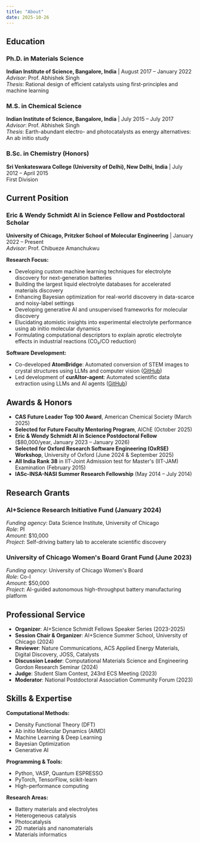 ```yaml
---
title: "About"
date: 2025-10-26
---
```


## Education

### Ph.D. in Materials Science
**Indian Institute of Science, Bangalore, India** | August 2017 – January 2022  
*Advisor*: Prof. Abhishek Singh  
*Thesis*: Rational design of efficient catalysts using first-principles and machine learning

### M.S. in Chemical Science
**Indian Institute of Science, Bangalore, India** | July 2015 – July 2017  
*Advisor*: Prof. Abhishek Singh  
*Thesis*: Earth-abundant electro- and photocatalysts as energy alternatives: An ab initio study

### B.Sc. in Chemistry (Honors)
**Sri Venkateswara College (University of Delhi), New Delhi, India** | July 2012 – April 2015  
First Division

## Current Position

### Eric & Wendy Schmidt AI in Science Fellow and Postdoctoral Scholar
**University of Chicago, Pritzker School of Molecular Engineering** | January 2022 – Present  
*Advisor*: Prof. Chibueze Amanchukwu

**Research Focus:**
- Developing custom machine learning techniques for electrolyte discovery for next-generation batteries
- Building the largest liquid electrolyte databases for accelerated materials discovery
- Enhancing Bayesian optimization for real-world discovery in data-scarce and noisy-label settings
- Developing generative AI and unsupervised frameworks for molecular discovery
- Elucidating atomistic insights into experimental electrolyte performance using ab initio molecular dynamics
- Formulating computational descriptors to explain aprotic electrolyte effects in industrial reactions (CO₂/CO reduction)

**Software Development:**
- Co-developed **AtomBridge**: Automated conversion of STEM images to crystal structures using LLMs and computer vision ([GitHub](https://github.com/dpalmer-anl/AtomBridge))
- Led development of **curAItor-agent**: Automated scientific data extraction using LLMs and AI agents ([GitHub](https://github.com/ritesh001/curaitor-agent))

## Awards & Honors

- **CAS Future Leader Top 100 Award**, American Chemical Society (March 2025)
- **Selected for Future Faculty Mentoring Program**, AIChE (October 2025)
- **Eric & Wendy Schmidt AI in Science Postdoctoral Fellow** ($80,000/year, January 2023 – January 2026)
- **Selected for Oxford Research Software Engineering (OxRSE) Workshop**, University of Oxford (June 2024 & September 2025)
- **All India Rank 38** in IIT-Joint Admission test for Master's (IIT-JAM) Examination (February 2015)
- **IASc-INSA-NASI Summer Research Fellowship** (May 2014 – July 2014)

## Research Grants

### AI+Science Research Initiative Fund (January 2024)
*Funding agency*: Data Science Institute, University of Chicago  
*Role*: PI  
*Amount*: $10,000  
*Project*: Self-driving battery lab to accelerate scientific discovery

### University of Chicago Women's Board Grant Fund (June 2023)
*Funding agency*: University of Chicago Women's Board  
*Role*: Co-I  
*Amount*: $50,000  
*Project*: AI-guided autonomous high-throughput battery manufacturing platform

## Professional Service

- **Organizer**: AI+Science Schmidt Fellows Speaker Series (2023-2025)
- **Session Chair & Organizer**: AI+Science Summer School, University of Chicago (2024)
- **Reviewer**: Nature Communications, ACS Applied Energy Materials, Digital Discovery, JOSS, Catalysts
- **Discussion Leader**: Computational Materials Science and Engineering Gordon Research Seminar (2024)
- **Judge**: Student Slam Contest, 243rd ECS Meeting (2023)
- **Moderator**: National Postdoctoral Association Community Forum (2023)

## Skills & Expertise

**Computational Methods:**
- Density Functional Theory (DFT)
- Ab initio Molecular Dynamics (AIMD)
- Machine Learning & Deep Learning
- Bayesian Optimization
- Generative AI

**Programming & Tools:**
- Python, VASP, Quantum ESPRESSO
- PyTorch, TensorFlow, scikit-learn
- High-performance computing

**Research Areas:**
- Battery materials and electrolytes
- Heterogeneous catalysis
- Photocatalysis
- 2D materials and nanomaterials
- Materials informatics
